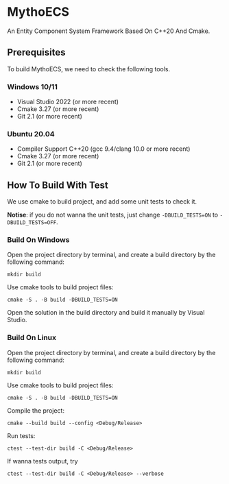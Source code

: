 # MythoECS
An Entity Component System Framework Based On C++20 And Cmake.

## Prerequisites

To build MythoECS, we need to check the following tools.

### Windows 10/11

- Visual Studio 2022 (or more recent)
- Cmake 3.27 (or more recent)
- Git 2.1 (or more recent)

### Ubuntu 20.04

- Compiler Support C++20 (gcc 9.4/clang 10.0 or more recent)
- Cmake 3.27 (or more recent)
- Git 2.1 (or more recent)

## How To Build With Test

We use cmake to build project, and add some unit tests to check it.

**Notise**: if you do not wanna the unit tests, just change `-DBUILD_TESTS=ON` to `-DBUILD_TESTS=OFF`.

### Build On Windows

Open the project directory by terminal, and create a build directory by the following command:

`mkdir build`

Use cmake tools to build project files:

`cmake -S . -B build -DBUILD_TESTS=ON`

Open the solution in the build directory and build it manually by Visual Studio.

### Build On Linux

Open the project directory by terminal, and create a build directory by the following command:

`mkdir build`

Use cmake tools to build project files:

`cmake -S . -B build -DBUILD_TESTS=ON`

Compile the project:

`cmake --build build --config <Debug/Release>`

Run tests:

`ctest --test-dir build -C <Debug/Release>`

If wanna tests output, try

`ctest --test-dir build -C <Debug/Release> --verbose`